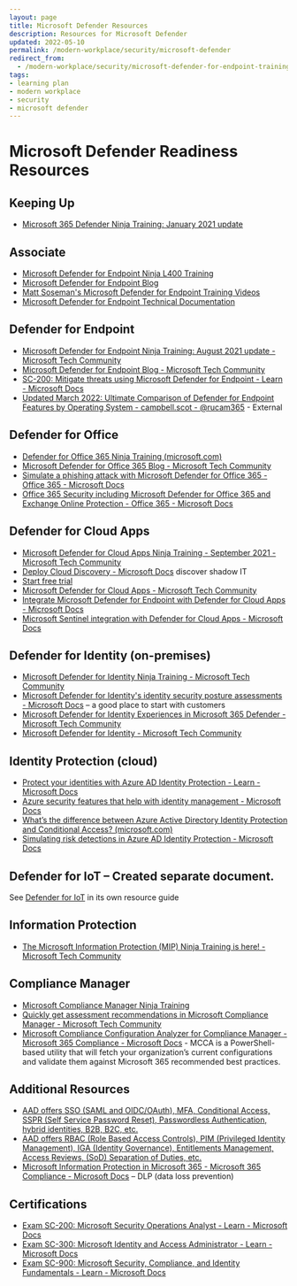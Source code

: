 ```yaml
---
layout: page
title: Microsoft Defender Resources
description: Resources for Microsoft Defender
updated: 2022-05-10
permalink: /modern-workplace/security/microsoft-defender
redirect_from:
  - /modern-workplace/security/microsoft-defender-for-endpoint-training
tags:
- learning plan
- modern workplace
- security
- microsoft defender
---
```


# Microsoft Defender Readiness Resources

## Keeping Up

* [Microsoft 365 Defender Ninja Training: January 2021 update](https://techcommunity.microsoft.com/t5/microsoft-365-defender-blog/microsoft-365-defender-ninja-training-january-2021-update/ba-p/2103073?WT.mc_id=m365-0000-rotrent)

## Associate

* [Microsoft Defender for Endpoint Ninja L400 Training](https://techcommunity.microsoft.com/t5/microsoft-defender-for-endpoint/become-a-microsoft-defender-atp-ninja/ba-p/1515647)
* [Microsoft Defender for Endpoint Blog](https://techcommunity.microsoft.com/t5/microsoft-defender-for-endpoint/bg-p/MicrosoftDefenderATPBlog)
* [Matt Soseman's Microsoft Defender for Endpoint Training Videos](https://youtube.com/playlist?list=PLhTS5hnNCfqcrHsntM1f88WVV-UmxOEmD)
* [Microsoft Defender for Endpoint Technical Documentation](https://docs.microsoft.com/en-us/windows/security/threat-protection/microsoft-defender-atp/microsoft-defender-advanced-threat-protection)

## Defender for Endpoint

* [Microsoft Defender for Endpoint Ninja Training: August 2021 update - Microsoft Tech Community](https://techcommunity.microsoft.com/t5/microsoft-defender-for-endpoint/microsoft-defender-for-endpoint-ninja-training-august-2021/ba-p/2611623)
* [Microsoft Defender for Endpoint Blog - Microsoft Tech Community](https://techcommunity.microsoft.com/t5/microsoft-defender-for-endpoint/bg-p/MicrosoftDefenderATPBlog)
* [SC-200: Mitigate threats using Microsoft Defender for Endpoint - Learn - Microsoft Docs](https://docs.microsoft.com/en-us/learn/paths/sc-200-mitigate-threats-using-microsoft-defender-for-endpoint/)
* [Updated March 2022: Ultimate Comparison of Defender for Endpoint Features by Operating System - campbell.scot - @rucam365](https://campbell.scot/march-22-defender-for-endpoint-feature-comparison/) - External

## Defender for Office

* [Defender for Office 365 Ninja Training (microsoft.com)](https://techcommunity.microsoft.com/t5/microsoft-defender-for-office/become-a-microsoft-defender-for-office-365-ninja/ba-p/2187392)
* [Microsoft Defender for Office 365 Blog - Microsoft Tech Community](https://techcommunity.microsoft.com/t5/microsoft-defender-for-office/bg-p/MicrosoftDefenderforOffice365Blog)
* [Simulate a phishing attack with Microsoft Defender for Office 365 - Office 365 - Microsoft Docs](https://docs.microsoft.com/en-us/microsoft-365/security/office-365-security/attack-simulation-training?view=o365-worldwide)
* [Office 365 Security including Microsoft Defender for Office 365 and Exchange Online Protection - Office 365 - Microsoft Docs](https://docs.microsoft.com/en-us/microsoft-365/security/office-365-security/overview?view=o365-worldwide)

## Defender for Cloud Apps

* [Microsoft Defender for Cloud Apps Ninja Training - September 2021 - Microsoft Tech Community](https://techcommunity.microsoft.com/t5/security-compliance-and-identity/microsoft-defender-for-cloud-apps-ninja-training-september-2021/ba-p/2751518?WT.mc_id=m365-0000-rotrent)
* [Deploy Cloud Discovery - Microsoft Docs](https://docs.microsoft.com/en-us/defender-cloud-apps/set-up-cloud-discovery) discover shadow IT
* [Start free trial](https://go.microsoft.com/fwlink/p/?LinkID=2142096&clcid=0x409&culture=en-us&country=US)
* [Microsoft Defender for Cloud Apps - Microsoft Tech Community](https://techcommunity.microsoft.com/t5/microsoft-defender-for-cloud/bd-p/MicrosoftDefenderCloudApps)
* [Integrate Microsoft Defender for Endpoint with Defender for Cloud Apps - Microsoft Docs](https://docs.microsoft.com/en-us/defender-cloud-apps/mde-integration)
* [Microsoft Sentinel integration with Defender for Cloud Apps - Microsoft Docs](https://docs.microsoft.com/en-us/defender-cloud-apps/siem-sentinel)

## Defender for Identity (on-premises)

* [Microsoft Defender for Identity Ninja Training - Microsoft Tech Community](https://techcommunity.microsoft.com/t5/security-compliance-and-identity/microsoft-defender-for-identity-ninja-training/ba-p/2117904?WT.mc_id=m365-0000-rotrent)
* [Microsoft Defender for Identity's identity security posture assessments - Microsoft Docs](https://docs.microsoft.com/en-us/defender-for-identity/isp-overview) – a good place to start with customers
* [Microsoft Defender for Identity Experiences in Microsoft 365 Defender - Microsoft Tech Community](https://techcommunity.microsoft.com/t5/security-compliance-and-identity/microsoft-defender-for-identity-experiences-in-microsoft-365/ba-p/2414610)
* [Microsoft Defender for Identity - Microsoft Tech Community](https://techcommunity.microsoft.com/t5/microsoft-defender-for-identity/bd-p/AzureAdvancedThreatProtection)

## Identity Protection (cloud)

* [Protect your identities with Azure AD Identity Protection - Learn - Microsoft Docs](https://docs.microsoft.com/en-us/learn/modules/protect-identities-with-aad-idp/?WT.mc_id=itopstalk-blog-socuff)
* [Azure security features that help with identity management - Microsoft Docs](https://docs.microsoft.com/en-us/azure/security/fundamentals/identity-management-overview?WT.mc_id=itopstalk-blog-socuff)
* [What’s the difference between Azure Active Directory Identity Protection and Conditional Access? (microsoft.com)](https://techcommunity.microsoft.com/t5/itops-talk-blog/what-s-the-difference-between-azure-active-directory-identity/ba-p/1320887)
* [Simulating risk detections in Azure AD Identity Protection - Microsoft Docs](https://docs.microsoft.com/en-us/azure/active-directory/identity-protection/howto-identity-protection-simulate-risk)

## Defender for IoT – Created separate document.
See [Defender for IoT](/modern-workplace/security/microsoft-defender-for-iot) in its own resource guide

## Information Protection

* [The Microsoft Information Protection (MIP) Ninja Training is here! - Microsoft Tech Community](https://techcommunity.microsoft.com/t5/security-compliance-and-identity/the-microsoft-information-protection-mip-ninja-training-is-here/ba-p/2887478?WT.mc_id=m365-0000-rotrent)

## Compliance Manager

* [Microsoft Compliance Manager Ninja Training](https://techcommunity.microsoft.com/t5/security-compliance-and-identity/microsoft-compliance-manager-mscm-ninja-training-q1-2022/ba-p/3181322#:~:text=Microsoft%20Compliance%20Manager%20%28MSCM%29%20Ninja%20Training%3A%20Q1%202022,Compliance%20Score%20Calculation%20%203%20more%20rows%20)
* [Quickly get assessment recommendations in Microsoft Compliance Manager - Microsoft Tech Community](https://techcommunity.microsoft.com/t5/security-compliance-and-identity/quickly-get-assessment-recommendations-in-microsoft-compliance/ba-p/3170065)
* [Microsoft Compliance Configuration Analyzer for Compliance Manager - Microsoft 365 Compliance - Microsoft Docs](https://docs.microsoft.com/en-us/microsoft-365/compliance/compliance-manager-mcca?view=o365-worldwide) - MCCA is a PowerShell-based utility that will fetch your organization’s current configurations and validate them against Microsoft 365 recommended best practices.

## Additional Resources
* [AAD offers SSO (SAML and OIDC/OAuth), MFA, Conditional Access, SSPR (Self Service Password Reset), Passwordless Authentication, hybrid identities, B2B, B2C, etc.](https://docs.microsoft.com/en-us/azure/active-directory/reports-monitoring/howto-integrate-activity-logs-with-log-analytics)
* [AAD offers RBAC (Role Based Access Controls), PIM (Privileged Identity Management), IGA (Identity Governance), Entitlements Management, Access Reviews, (SoD) Separation of Duties, etc.](https://docs.microsoft.com/en-us/azure/active-directory/governance/)
* [Microsoft Information Protection in Microsoft 365 - Microsoft 365 Compliance - Microsoft Docs](https://docs.microsoft.com/en-us/microsoft-365/compliance/information-protection?view=o365-worldwide#prevent-data-loss) – DLP (data loss prevention)

## Certifications
* [Exam SC-200: Microsoft Security Operations Analyst - Learn - Microsoft Docs](https://docs.microsoft.com/en-us/learn/certifications/exams/sc-200?tab=tab-learning-paths)
* [Exam SC-300: Microsoft Identity and Access Administrator - Learn - Microsoft Docs](https://docs.microsoft.com/en-us/learn/certifications/exams/sc-300)
* [Exam SC-900: Microsoft Security, Compliance, and Identity Fundamentals - Learn - Microsoft Docs](https://docs.microsoft.com/en-us/learn/certifications/exams/sc-900)

